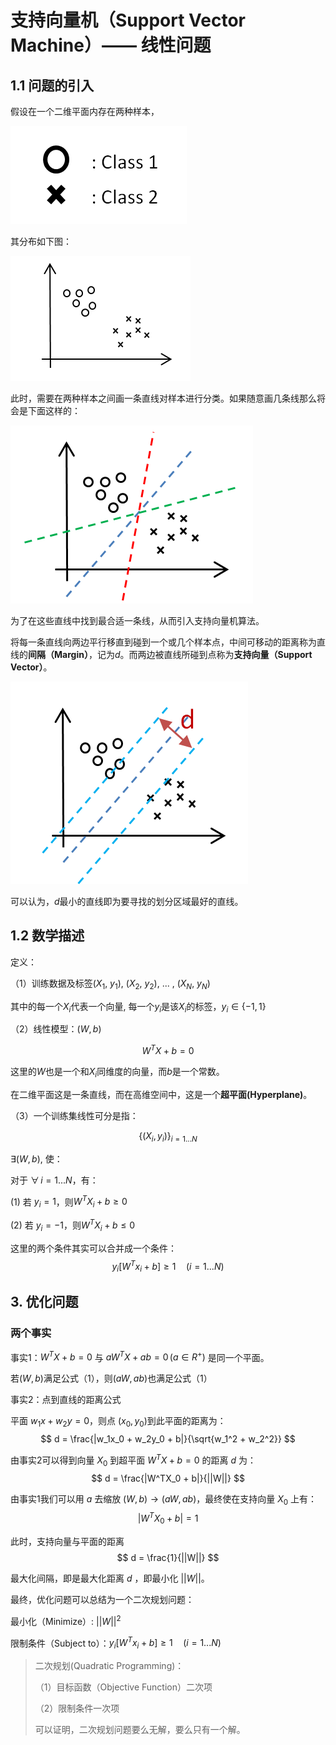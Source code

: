 # 支持向量机（Support Vector Machine）—— 线性问题

## 1.1 问题的引入
假设在一个二维平面内存在两种样本，

![](images/Snipaste_2021-08-31_16-28-19.png)

其分布如下图：

![](images/Snipaste_2021-08-31_16-26-15.png)

此时，需要在两种样本之间画一条直线对样本进行分类。如果随意画几条线那么将会是下面这样的：

![](images/Snipaste_2021-08-31_16-33-09.png)

为了在这些直线中找到最合适一条线，从而引入支持向量机算法。

将每一条直线向两边平行移直到碰到一个或几个样本点，中间可移动的距离称为直线的**间隔（Margin）**，记为$d$。而两边被直线所碰到点称为**支持向量（Support Vector）**。

![](images/Snipaste_2021-08-31_19-23-45.png)

可以认为，$d$最小的直线即为要寻找的划分区域最好的直线。

## 1.2 数学描述

定义：

（1）训练数据及标签($X_1$, $y_1$), ($X_2$, $y_2$), ... , ($X_N$, $y_N$)

其中的每一个$X_i$代表一个向量, 每一个$y_i$是该$X_i$的标签，$y_i\in\left\{-1,1\right\}$

（2）线性模型：$\left(W, b \right)$  

$$
W^TX + b = 0
$$

这里的$W$也是一个和$X_i$同维度的向量，而$b$是一个常数。

在二维平面这是一条直线，而在高维空间中，这是一个**超平面(Hyperplane)**。

（3）一个训练集线性可分是指：

$$\left\{ \left(X_i, y_i \right) \right\}_{i=1...N} $$

$\exists \left( W, b\right)$, 使：

对于 $\forall \,i=1...N$，有：

(1) 若 $y_i=1$，则$W^TX_i+b\geq 0$

(2) 若 $y_i=-1$，则$W^TX_i+b \le 0$

这里的两个条件其实可以合并成一个条件： 
$$y_i\left[W^Tx_i+b\right]\geq1\quad\left(i=1...N\right)$$

## 3. 优化问题

### 两个事实

事实1：$W^TX+b=0$ 与 $aW^TX+ab=0\, \left(a\in R^+ \right)$ 是同一个平面。

若$\left(W,b\right)$满足公式（1），则$\left(aW,ab\right)$也满足公式（1）

事实2：点到直线的距离公式

平面 $w_1x + w_2y = 0$，则点 $\left(x_0, y_0\right)$到此平面的距离为：
$$
d = \frac{|w_1x_0 + w_2y_0 + b|}{\sqrt{w_1^2 + w_2^2}}
$$

由事实2可以得到向量 $X_0$ 到超平面 $W^TX+b=0$ 的距离 $d$ 为：
$$
d = \frac{|W^TX_0 + b|}{||W||}
$$

由事实1我们可以用 $a$ 去缩放 $\left(W, b\right) \rightarrow \left(aW, ab\right)$，最终使在支持向量 $X_0$ 上有：
$$
|W^TX_0 + b| = 1
$$

此时，支持向量与平面的距离
$$
d = \frac{1}{||W||}
$$

最大化间隔，即是最大化距离 $d$ ，即最小化 $||W||$。

最终，优化问题可以总结为一个二次规划问题：

最小化（Minimize）: $||W||^2$

限制条件（Subject to）：$y_i\left[W^Tx_i+b\right]\geq1\quad\left(i=1...N\right)$

> 二次规划(Quadratic Programming)：
> 
>（1）目标函数（Objective Function）二次项
>
> （2）限制条件一次项
> 
> 可以证明，二次规划问题要么无解，要么只有一个解。




